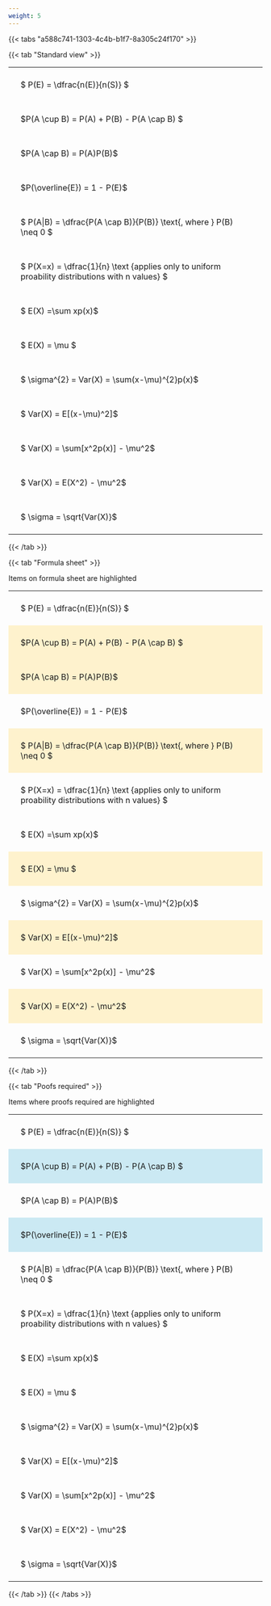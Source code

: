 ```yaml
---
weight: 5
---
```


{{< tabs "a588c741-1303-4c4b-b1f7-8a305c24f170" >}}

{{< tab "Standard view" >}}

<style type="text/css">
#T_8d93e th.col_heading {
  text-align: left;
  font-size: 1em;
}
#T_8d93e td {
  text-align: left;
  font-size: 1em;
  padding: 1.5em;
}
</style>
<table id="T_8d93e">
  <thead>
  </thead>
  <tbody>
    <tr>
      <td id="T_8d93e_row0_col0" class="data row0 col0" >$ P(E) = \dfrac{n(E)}{n(S)} $</td>
    </tr>
    <tr>
      <td id="T_8d93e_row1_col0" class="data row1 col0" >$P(A \cup B) = P(A) + P(B) - P(A \cap B) $</td>
    </tr>
    <tr>
      <td id="T_8d93e_row2_col0" class="data row2 col0" >$P(A \cap B)  = P(A)P(B)$</td>
    </tr>
    <tr>
      <td id="T_8d93e_row3_col0" class="data row3 col0" >$P(\overline{E}) = 1 - P(E)$</td>
    </tr>
    <tr>
      <td id="T_8d93e_row4_col0" class="data row4 col0" >$ P(A|B) = \dfrac{P(A \cap B)}{P(B)} \text{, where } P(B) \neq 0 $</td>
    </tr>
    <tr>
      <td id="T_8d93e_row5_col0" class="data row5 col0" >$ P(X=x) =  \dfrac{1}{n} 
\text {applies only to uniform proability distributions with n values} $</td>
    </tr>
    <tr>
      <td id="T_8d93e_row6_col0" class="data row6 col0" >$ E(X) =\sum xp(x)$</td>
    </tr>
    <tr>
      <td id="T_8d93e_row7_col0" class="data row7 col0" >$ E(X) = \mu $</td>
    </tr>
    <tr>
      <td id="T_8d93e_row8_col0" class="data row8 col0" >$ \sigma^{2} = Var(X) = \sum(x-\mu)^{2}p(x)$</td>
    </tr>
    <tr>
      <td id="T_8d93e_row9_col0" class="data row9 col0" >$ Var(X) = E[(x-\mu)^2]$</td>
    </tr>
    <tr>
      <td id="T_8d93e_row10_col0" class="data row10 col0" >$ Var(X) = \sum[x^2p(x)] - \mu^2$</td>
    </tr>
    <tr>
      <td id="T_8d93e_row11_col0" class="data row11 col0" >$ Var(X) = E(X^2) - \mu^2$</td>
    </tr>
    <tr>
      <td id="T_8d93e_row12_col0" class="data row12 col0" >$ \sigma = \sqrt{Var(X)}$</td>
    </tr>
  </tbody>
</table>
{{< /tab >}}

{{< tab "Formula sheet" >}}

Items on formula sheet are highlighted 
<br>
<style type="text/css">
#T_dccab th.col_heading {
  text-align: left;
  font-size: 1em;
}
#T_dccab td {
  text-align: left;
  font-size: 1em;
  padding: 1.5em;
}
#T_dccab_row0_col0, #T_dccab_row3_col0, #T_dccab_row5_col0, #T_dccab_row6_col0, #T_dccab_row8_col0, #T_dccab_row10_col0, #T_dccab_row12_col0 {
  background-color: rgba(0,0,0,0);
}
#T_dccab_row1_col0, #T_dccab_row2_col0, #T_dccab_row4_col0, #T_dccab_row7_col0, #T_dccab_row9_col0, #T_dccab_row11_col0 {
  background-color: rgba(255,194,10, 0.2);
}
</style>
<table id="T_dccab">
  <thead>
  </thead>
  <tbody>
    <tr>
      <td id="T_dccab_row0_col0" class="data row0 col0" >$ P(E) = \dfrac{n(E)}{n(S)} $</td>
    </tr>
    <tr>
      <td id="T_dccab_row1_col0" class="data row1 col0" >$P(A \cup B) = P(A) + P(B) - P(A \cap B) $</td>
    </tr>
    <tr>
      <td id="T_dccab_row2_col0" class="data row2 col0" >$P(A \cap B)  = P(A)P(B)$</td>
    </tr>
    <tr>
      <td id="T_dccab_row3_col0" class="data row3 col0" >$P(\overline{E}) = 1 - P(E)$</td>
    </tr>
    <tr>
      <td id="T_dccab_row4_col0" class="data row4 col0" >$ P(A|B) = \dfrac{P(A \cap B)}{P(B)} \text{, where } P(B) \neq 0 $</td>
    </tr>
    <tr>
      <td id="T_dccab_row5_col0" class="data row5 col0" >$ P(X=x) =  \dfrac{1}{n} 
\text {applies only to uniform proability distributions with n values} $</td>
    </tr>
    <tr>
      <td id="T_dccab_row6_col0" class="data row6 col0" >$ E(X) =\sum xp(x)$</td>
    </tr>
    <tr>
      <td id="T_dccab_row7_col0" class="data row7 col0" >$ E(X) = \mu $</td>
    </tr>
    <tr>
      <td id="T_dccab_row8_col0" class="data row8 col0" >$ \sigma^{2} = Var(X) = \sum(x-\mu)^{2}p(x)$</td>
    </tr>
    <tr>
      <td id="T_dccab_row9_col0" class="data row9 col0" >$ Var(X) = E[(x-\mu)^2]$</td>
    </tr>
    <tr>
      <td id="T_dccab_row10_col0" class="data row10 col0" >$ Var(X) = \sum[x^2p(x)] - \mu^2$</td>
    </tr>
    <tr>
      <td id="T_dccab_row11_col0" class="data row11 col0" >$ Var(X) = E(X^2) - \mu^2$</td>
    </tr>
    <tr>
      <td id="T_dccab_row12_col0" class="data row12 col0" >$ \sigma = \sqrt{Var(X)}$</td>
    </tr>
  </tbody>
</table>
{{< /tab >}}

{{< tab "Poofs required" >}}

Items where proofs required are highlighted 
<br>
<style type="text/css">
#T_57ead th.col_heading {
  text-align: left;
  font-size: 1em;
}
#T_57ead td {
  text-align: left;
  font-size: 1em;
  padding: 1.5em;
}
#T_57ead_row0_col0, #T_57ead_row2_col0, #T_57ead_row4_col0, #T_57ead_row5_col0, #T_57ead_row6_col0, #T_57ead_row7_col0, #T_57ead_row8_col0, #T_57ead_row9_col0, #T_57ead_row10_col0, #T_57ead_row11_col0, #T_57ead_row12_col0 {
  background-color: rgba(0,0,0,0);
}
#T_57ead_row1_col0, #T_57ead_row3_col0 {
  background-color: rgba(0,150,200, 0.2);
}
</style>
<table id="T_57ead">
  <thead>
  </thead>
  <tbody>
    <tr>
      <td id="T_57ead_row0_col0" class="data row0 col0" >$ P(E) = \dfrac{n(E)}{n(S)} $</td>
    </tr>
    <tr>
      <td id="T_57ead_row1_col0" class="data row1 col0" >$P(A \cup B) = P(A) + P(B) - P(A \cap B) $</td>
    </tr>
    <tr>
      <td id="T_57ead_row2_col0" class="data row2 col0" >$P(A \cap B)  = P(A)P(B)$</td>
    </tr>
    <tr>
      <td id="T_57ead_row3_col0" class="data row3 col0" >$P(\overline{E}) = 1 - P(E)$</td>
    </tr>
    <tr>
      <td id="T_57ead_row4_col0" class="data row4 col0" >$ P(A|B) = \dfrac{P(A \cap B)}{P(B)} \text{, where } P(B) \neq 0 $</td>
    </tr>
    <tr>
      <td id="T_57ead_row5_col0" class="data row5 col0" >$ P(X=x) =  \dfrac{1}{n} 
\text {applies only to uniform proability distributions with n values} $</td>
    </tr>
    <tr>
      <td id="T_57ead_row6_col0" class="data row6 col0" >$ E(X) =\sum xp(x)$</td>
    </tr>
    <tr>
      <td id="T_57ead_row7_col0" class="data row7 col0" >$ E(X) = \mu $</td>
    </tr>
    <tr>
      <td id="T_57ead_row8_col0" class="data row8 col0" >$ \sigma^{2} = Var(X) = \sum(x-\mu)^{2}p(x)$</td>
    </tr>
    <tr>
      <td id="T_57ead_row9_col0" class="data row9 col0" >$ Var(X) = E[(x-\mu)^2]$</td>
    </tr>
    <tr>
      <td id="T_57ead_row10_col0" class="data row10 col0" >$ Var(X) = \sum[x^2p(x)] - \mu^2$</td>
    </tr>
    <tr>
      <td id="T_57ead_row11_col0" class="data row11 col0" >$ Var(X) = E(X^2) - \mu^2$</td>
    </tr>
    <tr>
      <td id="T_57ead_row12_col0" class="data row12 col0" >$ \sigma = \sqrt{Var(X)}$</td>
    </tr>
  </tbody>
</table>
{{< /tab >}}
{{< /tabs >}}